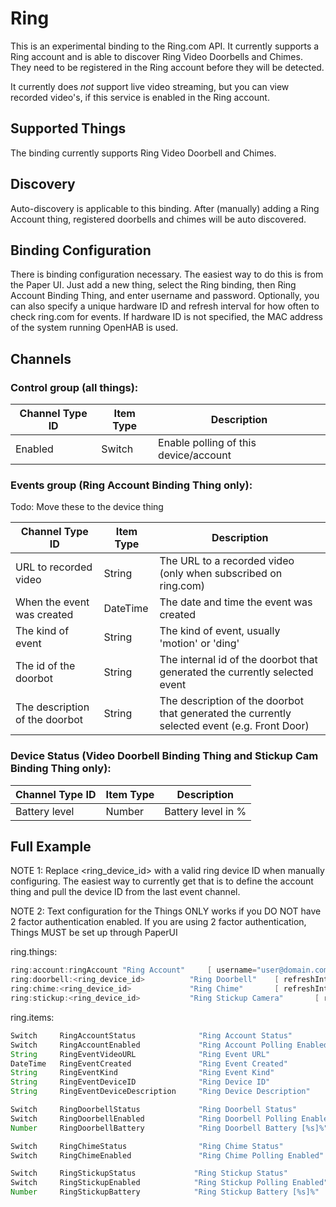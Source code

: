 # <bindingName> Ring

This is an experimental binding to the Ring.com API. It currently supports a Ring account
and is able to discover Ring Video Doorbells and Chimes. They need to be registered in
the Ring account before they will be detected.

It currently does *not* support live video streaming, but you can view recorded video's,
if this service is enabled in the Ring account.

## Supported Things

The binding currently supports Ring Video Doorbell and Chimes.

## Discovery

Auto-discovery is applicable to this binding. After (manually) adding a Ring Account thing, 
registered doorbells and chimes will be auto discovered.

## Binding Configuration

There is binding configuration necessary. The easiest way to do this is from the Paper UI. Just
add a new thing, select the Ring binding, then Ring Account Binding Thing, and enter username and password. 
Optionally, you can also specify a unique hardware ID and refresh interval for how often to check ring.com for
events. If hardware ID is not specified, the MAC address of the system running OpenHAB is used.

## Channels

### Control group (all things):

| Channel Type ID | Item Type | Description                           |
|-----------------|-----------|---------------------------------------|
| Enabled         | Switch    | Enable polling of this device/account |

### Events group (Ring Account Binding Thing only):

Todo: Move these to the device thing

| Channel Type ID                | Item Type | Description                                                                                  |
|--------------------------------|-----------|----------------------------------------------------------------------------------------------|
| URL to recorded video          | String    | The URL to a recorded video (only when subscribed on ring.com)                               |
| When the event was created     | DateTime  | The date and time the event was created                                                      |
| The kind of event              | String    | The kind of event, usually 'motion' or 'ding'                                                |
| The id of the doorbot          | String    | The internal id of the doorbot that generated the currently selected event                   |
| The description of the doorbot | String    | The description of the doorbot that generated the currently selected event (e.g. Front Door) |

### Device Status (Video Doorbell Binding Thing and Stickup Cam Binding Thing only):

| Channel Type ID  | Item Type | Description         |
|------------------|-----------|---------------------|
| Battery level    | Number    | Battery level in %  |

## Full Example
NOTE 1: Replace <ring_device_id> with a valid ring device ID when manually configuring. The easiest way to currently get that is to define the account thing and pull the device ID from the last event channel.

NOTE 2: Text configuration for the Things ONLY works if you DO NOT have 2 factor authentication enabled. If you are using 2 factor authentication, Things MUST be set up through PaperUI

ring.things:

```java
ring:account:ringAccount "Ring Account"     [ username="user@domain.com", password="XXXXXXX", hardwareId="AA-BB-CC-DD-EE-FF", refreshInterval=5 ]
ring:doorbell:<ring_device_id>          "Ring Doorbell"    [ refreshInterval=5, offOffset=0 ]
ring:chime:<ring_device_id>             "Ring Chime"       [ refreshInterval=5, offOffset=0 ]
ring:stickup:<ring_device_id>           "Ring Stickup Camera"       [ refreshInterval=5, offOffset=0 ]
```

ring.items:

```java
Switch     RingAccountStatus              "Ring Account Status"             { channel="ring:account:ringAccount:control#status" }
Switch     RingAccountEnabled             "Ring Account Polling Enabled"    { channel="ring:account:ringAccount:control#enabled" }
String     RingEventVideoURL              "Ring Event URL"                  { channel="ring:account:ringAccount:event#url" }
DateTime   RingEventCreated               "Ring Event Created"              { channel="ring:account:ringAccount:event#createdAt" } 
String     RingEventKind                  "Ring Event Kind"                 { channel="ring:account:ringAccount:event#kind" }
String     RingEventDeviceID              "Ring Device ID"                  { channel="ring:account:ringAccount:event#doorbotId" }
String     RingEventDeviceDescription     "Ring Device Description"         { channel="ring:account:ringAccount:event#doorbotDescription" }

Switch     RingDoorbellStatus             "Ring Doorbell Status"            { channel="ring:doorbell:<ring_device_id>:control#status" }
Switch     RingDoorbellEnabled            "Ring Doorbell Polling Enabled"   { channel="ring:doorbell:<ring_device_id>:control#enabled" }
Number     RingDoorbellBattery            "Ring Doorbell Battery [%s]%"     { channel="ring:doorbell:<ring_device_id>:status#battery"}

Switch     RingChimeStatus                "Ring Chime Status"               { channel="ring:chime:<ring_device_id>:control#status" }
Switch     RingChimeEnabled               "Ring Chime Polling Enabled"      { channel="ring:chime:<ring_device_id>:control#enabled" }

Switch     RingStickupStatus             "Ring Stickup Status"            { channel="ring:stickup:<ring_device_id>:control#status" }
Switch     RingStickupEnabled            "Ring Stickup Polling Enabled"   { channel="ring:stickup:<ring_device_id>:control#enabled" }
Number     RingStickupBattery            "Ring Stickup Battery [%s]%"     { channel="ring:stickup:<ring_device_id>:status#battery"}

```
